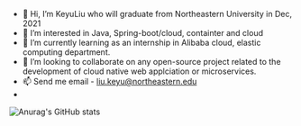 - 👋 Hi, I’m KeyuLiu who will graduate from Northeastern University in Dec, 2021
- 👀 I’m interested in Java, Spring-boot/cloud, containter and cloud
- 🌱 I’m currently learning as an internship in Alibaba cloud, elastic computing department.
- 💞️ I’m looking to collaborate on any open-source project related to the development of cloud native web applciation or microservices.
- 📫 Send me email - liu.keyu@northeastern.edu
- 
![Anurag's GitHub stats](https://github-readme-stats.vercel.app/api?count_private=true&username=KeyuLiu-NEU&hide=stars,issues&show_icons=true&theme=synthwave)
<!---
KeyuLiu-NEU/KeyuLiu-NEU is a ✨ special ✨ repository because its `README.md` (this file) appears on your GitHub profile.
You can click the Preview link to take a look at your changes.
--->
